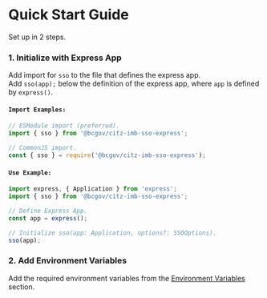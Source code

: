 # Quick Start Guide

Set up in 2 steps. 

### 1. Initialize with Express App 

Add import for `sso` to the file that defines the express app.  
Add `sso(app);` below the definition of the express app, where `app` is defined by `express()`.

#### `Import Examples:`

```JavaScript
// ESModule import (preferred).
import { sso } from '@bcgov/citz-imb-sso-express';

// CommonJS import.
const { sso } = require('@bcgov/citz-imb-sso-express');
```

#### `Use Example:`

```JavaScript
import express, { Application } from 'express';
import { sso } from '@bcgov/citz-imb-sso-express';

// Define Express App.
const app = express();

// Initialize sso(app: Application, options?: SSOOptions).
sso(app);
```

### 2. Add Environment Variables 

Add the required environment variables from the [Environment Variables](using-the-package/environment-variables.md) section.

